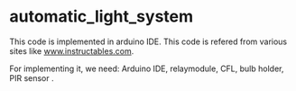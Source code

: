 # automatic_light_system
This code is implemented in arduino IDE. This code is refered from various sites like www.instructables.com.

For implementing it, we need:
Arduino IDE, relaymodule, CFL, bulb holder, PIR sensor .


